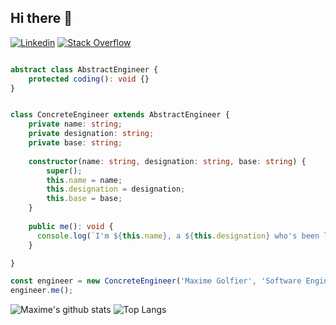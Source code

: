 ## Hi there 🖖

[![Linkedin](https://img.shields.io/badge/-LinkedIn-222222?style=flat-square&logo=Linkedin&logoColor=white&link=https://www.linkedin.com/in/maxime-golfier/)](https://www.linkedin.com/in/maxime-golfier/)
[![Stack Overflow](https://img.shields.io/badge/-Stack%20Overflow-222222?style=flat-square&logo=stack-overflow&logoColor=white&link=https://stackoverflow.com/users/6491071/maxime)](https://stackoverflow.com/users/6491071/maxime)

```typescript

abstract class AbstractEngineer {
    protected coding(): void {}
}


class ConcreteEngineer extends AbstractEngineer {
    private name: string;
    private designation: string;
    private base: string;
    
    constructor(name: string, designation: string, base: string) {
        super();
        this.name = name; 
        this.designation = designation; 
        this.base = base; 
    }
    
    public me(): void {
      console.log(`I'm ${this.name}, a ${this.designation} who's been living in ${this.base}.`)
    }

}

const engineer = new ConcreteEngineer('Maxime Golfier', 'Software Engineer', 'Paris, France');
engineer.me();

```
![Maxime's github stats](https://github-readme-stats.vercel.app/api?username=maxgfr&show_icons=true&theme=nightowl)
![Top Langs](https://github-readme-stats.vercel.app/api/top-langs/?username=maxgfr&theme=nightowl)
